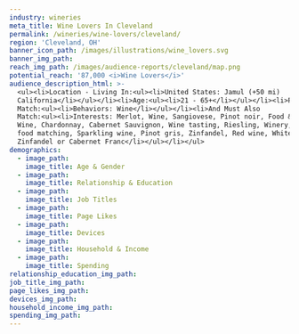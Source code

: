 ```yaml
---
industry: wineries
meta_title: Wine Lovers In Cleveland
permalink: /wineries/wine-lovers/cleveland/
region: 'Cleveland, OH'
banner_icon_path: /images/illustrations/wine_lovers.svg
banner_img_path:
reach_img_path: /images/audience-reports/cleveland/map.png
potential_reach: '87,000 <i>Wine Lovers</i>'
audience_description_html: >-
  <ul><li>Location - Living In:<ul><li>United States: Jamul (+50 mi)
  California</li></ul></li><li>Age:<ul><li>21 - 65+</li></ul></li><li>People Who
  Match:<ul><li>Behaviors: Wine</li></ul></li><li>And Must Also
  Match:<ul><li>Interests: Merlot, Wine, Sangiovese, Pinot noir, Food &amp;
  Wine, Chardonnay, Cabernet Sauvignon, Wine tasting, Riesling, Winery, Wine and
  food matching, Sparkling wine, Pinot gris, Zinfandel, Red wine, White
  Zinfandel or Cabernet Franc</li></ul></li></ul>
demographics:
  - image_path:
    image_title: Age & Gender
  - image_path:
    image_title: Relationship & Education
  - image_path:
    image_title: Job Titles
  - image_path:
    image_title: Page Likes
  - image_path:
    image_title: Devices
  - image_path:
    image_title: Household & Income
  - image_path:
    image_title: Spending
relationship_education_img_path:
job_title_img_path:
page_likes_img_path:
devices_img_path:
household_income_img_path:
spending_img_path:
---
```



